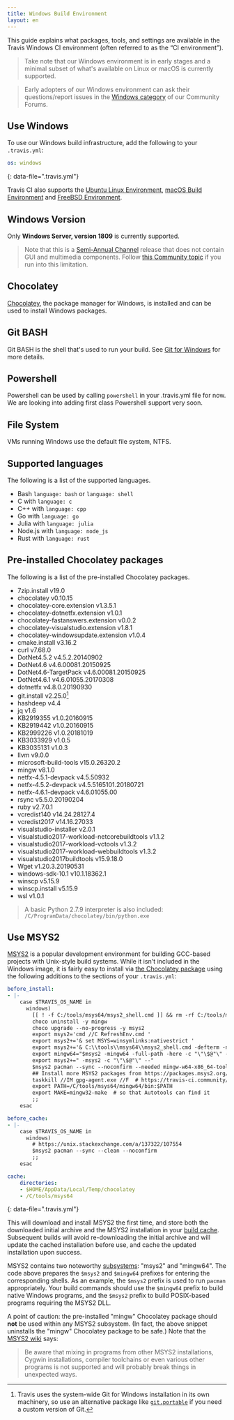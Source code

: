 ```yaml
---
title: Windows Build Environment
layout: en
---
```


This guide explains what packages, tools, and settings are available in the Travis Windows CI environment (often referred to as the “CI environment”).

> Take note that our Windows environment is in early stages and a minimal subset of what's available on Linux or macOS is currently supported.

> Early adopters of our Windows environment can ask their questions/report issues in the [Windows category](https://travis-ci.community/c/windows) of our Community Forums.

## Use Windows

To use our Windows build infrastructure, add the following to your `.travis.yml`:

```yaml
os: windows
```
{: data-file=".travis.yml"}

Travis CI also supports the [Ubuntu Linux Environment](/user/reference/linux/), [macOS Build Environment](/user/reference/osx/) and [FreeBSD Environment](/user/reference/freebsd/).

## Windows Version

Only **Windows Server, version 1809** is currently supported.

> Note that this is a [Semi-Annual Channel](https://en.wikipedia.org/wiki/Windows_Server#Semi-Annual_Channel_(SAC)) release that does not contain GUI and multimedia components. Follow [this Community topic](https://travis-ci.community/t/1557) if you run into this limitation.

## Chocolatey

[Chocolatey](https://chocolatey.org/), the package manager for Windows, is installed and can be used to install Windows packages.

## Git BASH

Git BASH is the shell that's used to run your build. See [Git for Windows](https://gitforwindows.org/) for more details.

## Powershell

Powershell can be used by calling `powershell` in your .travis.yml file for now. We are looking into adding first class Powershell support very soon.

## File System

VMs running Windows use the default file system, NTFS.

## Supported languages

The following is a list of the supported languages.

- Bash `language: bash` or `language: shell`
- C with `language: c`
- C++ with `language: cpp`
- Go with `language: go`
- Julia with `language: julia`
- Node.js with `language: node_js`
- Rust with `language: rust`

## Pre-installed Chocolatey packages

The following is a list of the pre-installed Chocolatey packages.

- 7zip.install v19.0
- chocolatey v0.10.15 
- chocolatey-core.extension v1.3.5.1
- chocolatey-dotnetfx.extension v1.0.1
- chocolatey-fastanswers.extension v0.0.2
- chocolatey-visualstudio.extension v1.8.1
- chocolatey-windowsupdate.extension v1.0.4
- cmake.install v3.16.2
- curl v7.68.0
- DotNet4.5.2 v4.5.2.20140902
- DotNet4.6 v4.6.00081.20150925
- DotNet4.6-TargetPack v4.6.00081.20150925
- DotNet4.6.1 v4.6.01055.20170308
- dotnetfx v4.8.0.20190930
- git.install v2.25.0[^git]
- hashdeep v4.4
- jq v1.6
- KB2919355 v1.0.20160915
- KB2919442 v1.0.20160915
- KB2999226 v1.0.20181019
- KB3033929 v1.0.5
- KB3035131 v1.0.3
- llvm v9.0.0
- microsoft-build-tools v15.0.26320.2
- mingw v8.1.0
- netfx-4.5.1-devpack v4.5.50932
- netfx-4.5.2-devpack v4.5.5165101.20180721
- netfx-4.6.1-devpack v4.6.01055.00
- rsync v5.5.0.20190204
- ruby v2.7.0.1
- vcredist140 v14.24.28127.4
- vcredist2017 v14.16.27033
- visualstudio-installer v2.0.1
- visualstudio2017-workload-netcorebuildtools v1.1.2
- visualstudio2017-workload-vctools v1.3.2
- visualstudio2017-workload-webbuildtools v1.3.2
- visualstudio2017buildtools v15.9.18.0
- Wget v1.20.3.20190531
- windows-sdk-10.1 v10.1.18362.1
- winscp v5.15.9
- winscp.install v5.15.9
- wsl v1.0.1

> A basic Python 2.7.9 interpreter is also included: `/C/ProgramData/chocolatey/bin/python.exe`

[^git]: Travis uses the system-wide Git for Windows installation in its own machinery, so use an alternative package like [`git.portable`](https://chocolatey.org/packages/git.portable) if you need a custom version of Git.

## Use MSYS2

[MSYS2](https://www.msys2.org/) is a popular development environment for building GCC-based projects with Unix-style build systems. While it isn't included in the Windows image, it is fairly easy to install via [the Chocolatey package](https://chocolatey.org/packages/msys2) using the following additions to the sections of your `.travis.yml`:

```yaml
before_install:
- |-
    case $TRAVIS_OS_NAME in
      windows)
        [[ ! -f C:/tools/msys64/msys2_shell.cmd ]] && rm -rf C:/tools/msys64
        choco uninstall -y mingw
        choco upgrade --no-progress -y msys2
        export msys2='cmd //C RefreshEnv.cmd '
        export msys2+='& set MSYS=winsymlinks:nativestrict '
        export msys2+='& C:\\tools\\msys64\\msys2_shell.cmd -defterm -no-start'
        export mingw64="$msys2 -mingw64 -full-path -here -c "\"\$@"\" --"
        export msys2+=" -msys2 -c "\"\$@"\" --"
        $msys2 pacman --sync --noconfirm --needed mingw-w64-x86_64-toolchain
        ## Install more MSYS2 packages from https://packages.msys2.org/base here
        taskkill //IM gpg-agent.exe //F  # https://travis-ci.community/t/4967
        export PATH=/C/tools/msys64/mingw64/bin:$PATH
        export MAKE=mingw32-make  # so that Autotools can find it
        ;;
    esac

before_cache:
- |-
    case $TRAVIS_OS_NAME in
      windows)
        # https://unix.stackexchange.com/a/137322/107554
        $msys2 pacman --sync --clean --noconfirm
        ;;
    esac

cache:
    directories:
    - $HOME/AppData/Local/Temp/chocolatey
    - /C/tools/msys64
```
{: data-file=".travis.yml"}

This will download and install MSYS2 the first time, and store both the downloaded initial archive and the MSYS2 installation in your [build cache](/user/caching/#arbitrary-directories). Subsequent builds will avoid re-downloading the initial archive and will update the cached installation before use, and cache the updated installation upon success.

MSYS2 contains two noteworthy [subsystems](https://www.msys2.org/wiki/MSYS2-introduction/#subsystems): "msys2" and "mingw64". The code above prepares the `$msys2` and `$mingw64` prefixes for entering the corresponding shells. As an example, the `$msys2` prefix is used to run `pacman` appropriately. Your build commands should use the `$mingw64` prefix to build native Windows programs, and the `$msys2` prefix to build POSIX-based programs requiring the MSYS2 DLL.

A point of caution: the pre-installed "mingw" Chocolatey package should **not** be used within any MSYS2 subsystem. (In fact, the above snippet uninstalls the "mingw" Chocolatey package to be safe.) Note that the [MSYS2 wiki](https://www.msys2.org/wiki/MSYS2-introduction/#path) says:

> Be aware that mixing in programs from other MSYS2 installations, Cygwin installations, compiler toolchains or even various other programs is not supported and will probably break things in unexpected ways.

